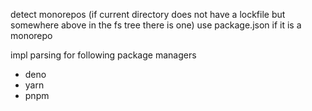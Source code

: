 detect monorepos (if current directory does not have a lockfile but somewhere above in the fs tree there is one)
use package.json if it is a monorepo

impl parsing for following package managers
- deno
- yarn
- pnpm
